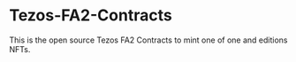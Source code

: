 # Tezos-FA2-Contracts
This is the open source Tezos FA2 Contracts to mint one of one and editions NFTs.
